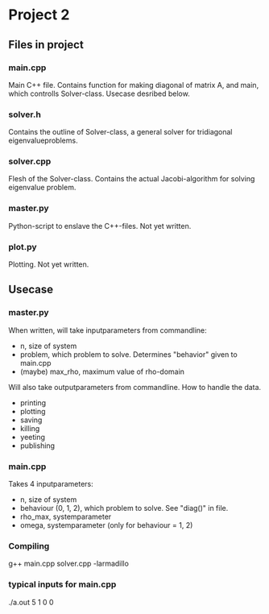 # Project 2

## Files in project
### main.cpp
Main C++ file. Contains function for making diagonal of matrix A, and main, which controlls Solver-class. Usecase desribed below.
### solver.h
Contains the outline of Solver-class, a general solver for tridiagonal eigenvalueproblems.
### solver.cpp
Flesh of the Solver-class. Contains the actual Jacobi-algorithm for solving eigenvalue problem.
### master.py
Python-script to enslave the C++-files. Not yet written.
### plot.py
Plotting. Not yet written.

## Usecase
### master.py
When written, will take inputparameters from commandline:
- n, size of system
- problem, which problem to solve. Determines "behavior" given to main.cpp
- (maybe) max_rho, maximum value of rho-domain

Will also take outputparameters from commandline. How to handle the data.
- printing
- plotting
- saving
- killing
- yeeting
- publishing

### main.cpp
Takes 4 inputparameters:
- n, size of system
- behaviour (0, 1, 2), which problem to solve. See "diag()" in file.
- rho_max, systemparameter
- omega, systemparameter (only for behaviour = 1, 2)

### Compiling
g++ main.cpp solver.cpp -larmadillo
### typical inputs for main.cpp
./a.out 5 1 0 0

